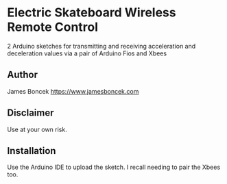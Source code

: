 # Electric Skateboard Wireless Remote Control

2 Arduino sketches for transmitting and receiving acceleration and deceleration values via a pair of Arduino Fios and Xbees

## Author

James Boncek
https://www.jamesboncek.com

## Disclaimer

Use at your own risk.

## Installation

Use the Arduino IDE to upload the sketch. I recall needing to pair the Xbees too.
